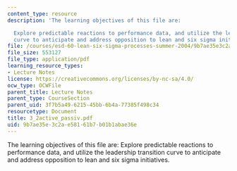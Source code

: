 ```yaml
---
content_type: resource
description: 'The learning objectives of this file are:

  Explore predictable reactions to performance data, and utilize the leadership transition
  curve to anticipate and address opposition to lean and six sigma initiatives.'
file: /courses/esd-60-lean-six-sigma-processes-summer-2004/9b7ae35e3c2ae58161b7b01b1abae36e_3_2active_passiv.pdf
file_size: 553127
file_type: application/pdf
learning_resource_types:
- Lecture Notes
license: https://creativecommons.org/licenses/by-nc-sa/4.0/
ocw_type: OCWFile
parent_title: Lecture Notes
parent_type: CourseSection
parent_uid: 3f7b5a49-6215-45bb-6b4a-77385f498c34
resourcetype: Document
title: 3_2active_passiv.pdf
uid: 9b7ae35e-3c2a-e581-61b7-b01b1abae36e
---
```

The learning objectives of this file are:
Explore predictable reactions to performance data, and utilize the leadership transition curve to anticipate and address opposition to lean and six sigma initiatives.